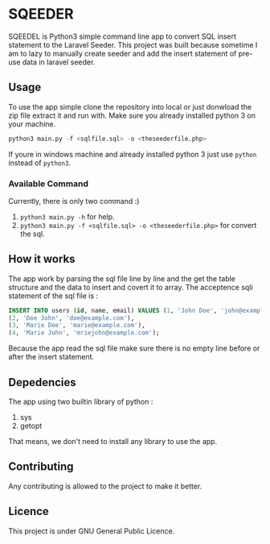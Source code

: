 # SQEEDER
SQEEDEL is Python3 simple command line app to convert SQL insert statement to the Laravel Seeder. This project was built because sometime I am to lazy to manually create seeder and add the insert statement of pre-use data in laravel seeder. 

## Usage
To use the app simple clone the repository into local or just donwload the zip file extract it and run with. Make sure you already installed python 3 on your machine.
```python
python3 main.py -f <sqlfile.sql> -o <theseederfile.php>
```
If youre in windows machine and already installed python 3 just use `python` instead of `python3`.
### Available Command
Currently, there is only two command :) 
1. `python3 main.py -h` for help.
2. `python3 main.py -f <sqlfile.sql> -o <theseederfile.php>` for convert the sql.

## How it works
The app work by parsing the sql file line by line and the get the table structure and the data to insert and covert it to array. The acceptence sqli statement of the sql file is : 
```sql
INSERT INTO users (id, name, email) VALUES (1, 'John Doe', 'john@example.com'),
(2, 'Doe John', 'doe@example.com'),
(3, 'Marie Doe', 'marie@example.com'),
(4, 'Marie John', 'mriejohn@example.com');
```
Because the app read the sql file make sure there is no empty line before or after the insert statement.

## Depedencies
The app using two builtin library of python : 
1. sys
2. getopt

That means, we don't need to install any library to use the app.

## Contributing
Any contributing is allowed to the project to make it better.

## Licence
This project is under GNU General Public Licence.
